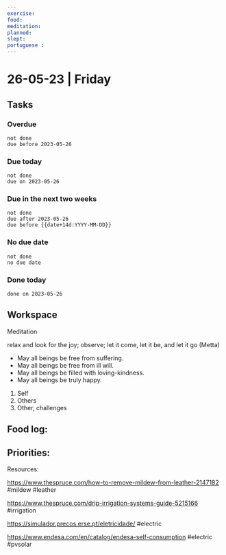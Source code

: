 ```yaml
---
exercise: 
food:
meditation:
planned:
slept:
portuguese :
---
```


# 26-05-23 | Friday

## Tasks
### Overdue
```tasks
not done
due before 2023-05-26
```

### Due today
```tasks
not done
due on 2023-05-26
```

### Due in the next two weeks
```tasks
not done
due after 2023-05-26
due before {{date+14d:YYYY-MM-DD}}
```

### No due date
```tasks
not done
no due date
```

### Done today
```tasks
done on 2023-05-26
```

## Workspace

Meditation 

relax and look for the joy; observe; let it come, let it be, and let it go
(Metta)
-   May all beings be free from suffering.
-   May all beings be free from ill will.
-   May all beings be filled with loving-kindness.
-   May all beings be truly happy.

1. Self
2. Others
3. Other, challenges

Food log:
- 

Priorities:
- 

Resources:

https://www.thespruce.com/how-to-remove-mildew-from-leather-2147182
#mildew #leather


https://www.thespruce.com/drip-irrigation-systems-guide-5215166
#irrigation


https://simulador.precos.erse.pt/eletricidade/
#electric

https://www.endesa.com/en/catalog/endesa-self-consumption
#electric #pvsolar
